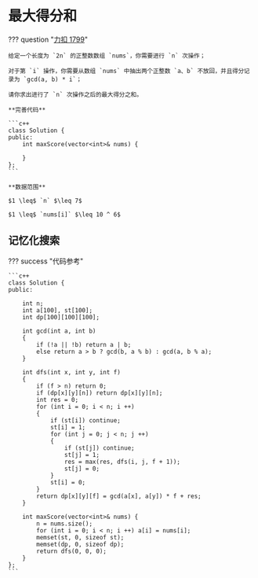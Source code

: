 # 最大得分和

??? question "[力扣 1799](https://leetcode.cn/problems/maximize-score-after-n-operations/)"

    给定一个长度为 `2n` 的正整数数组 `nums`，你需要进行 `n` 次操作；

    对于第 `i` 操作，你需要从数组 `nums` 中抽出两个正整数 `a、b` 不放回，并且得分记录为 `gcd(a, b) * i`；

    请你求出进行了 `n` 次操作之后的最大得分之和。

    **完善代码**

    ```c++
    class Solution {
    public:
        int maxScore(vector<int>& nums) {

        }
    };
    ```

    **数据范围**
    
    $1 \leq$ `n` $\leq 7$

    $1 \leq$ `nums[i]` $\leq 10 ^ 6$

## 记忆化搜索

??? success "代码参考"

    ```c++
    class Solution {
    public:

        int n;
        int a[100], st[100];
        int dp[100][100][100];

        int gcd(int a, int b)
        {
            if (!a || !b) return a | b;
            else return a > b ? gcd(b, a % b) : gcd(a, b % a);
        }

        int dfs(int x, int y, int f)
        {
            if (f > n) return 0;
            if (dp[x][y][n]) return dp[x][y][n];
            int res = 0;
            for (int i = 0; i < n; i ++)
            {
                if (st[i]) continue;
                st[i] = 1;
                for (int j = 0; j < n; j ++)
                {
                    if (st[j]) continue;
                    st[j] = 1;
                    res = max(res, dfs(i, j, f + 1));
                    st[j] = 0;
                }
                st[i] = 0;
            }
            return dp[x][y][f] = gcd(a[x], a[y]) * f + res;
        }

        int maxScore(vector<int>& nums) {
            n = nums.size();
            for (int i = 0; i < n; i ++) a[i] = nums[i];
            memset(st, 0, sizeof st);
            memset(dp, 0, sizeof dp);
            return dfs(0, 0, 0);
        }
    };
    ```